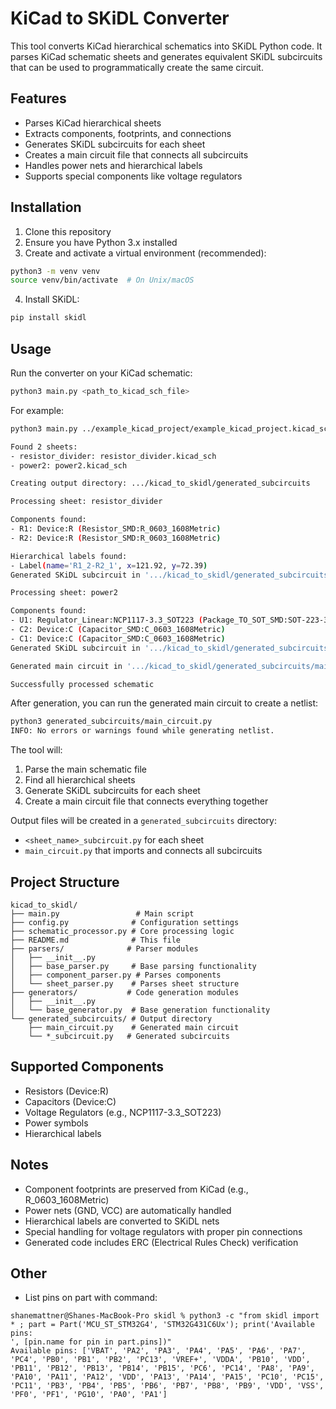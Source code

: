 # KiCad to SKiDL Converter

This tool converts KiCad hierarchical schematics into SKiDL Python code. It parses KiCad schematic sheets and generates equivalent SKiDL subcircuits that can be used to programmatically create the same circuit.

## Features

- Parses KiCad hierarchical sheets
- Extracts components, footprints, and connections
- Generates SKiDL subcircuits for each sheet
- Creates a main circuit file that connects all subcircuits
- Handles power nets and hierarchical labels
- Supports special components like voltage regulators

## Installation

1. Clone this repository
2. Ensure you have Python 3.x installed
3. Create and activate a virtual environment (recommended):
```bash
python3 -m venv venv
source venv/bin/activate  # On Unix/macOS
```
4. Install SKiDL:
```bash
pip install skidl
```

## Usage

Run the converter on your KiCad schematic:

```bash
python3 main.py <path_to_kicad_sch_file>
```

For example:
```bash
python3 main.py ../example_kicad_project/example_kicad_project.kicad_sch

Found 2 sheets:
- resistor_divider: resistor_divider.kicad_sch
- power2: power2.kicad_sch

Creating output directory: .../kicad_to_skidl/generated_subcircuits

Processing sheet: resistor_divider

Components found:
- R1: Device:R (Resistor_SMD:R_0603_1608Metric)
- R2: Device:R (Resistor_SMD:R_0603_1608Metric)

Hierarchical labels found:
- Label(name='R1_2-R2_1', x=121.92, y=72.39)
Generated SKiDL subcircuit in '.../kicad_to_skidl/generated_subcircuits/resistor_divider_subcircuit.py'

Processing sheet: power2

Components found:
- U1: Regulator_Linear:NCP1117-3.3_SOT223 (Package_TO_SOT_SMD:SOT-223-3_TabPin2)
- C2: Device:C (Capacitor_SMD:C_0603_1608Metric)
- C1: Device:C (Capacitor_SMD:C_0603_1608Metric)
Generated SKiDL subcircuit in '.../kicad_to_skidl/generated_subcircuits/power2_subcircuit.py'

Generated main circuit in '.../kicad_to_skidl/generated_subcircuits/main_circuit.py'

Successfully processed schematic
```

After generation, you can run the generated main circuit to create a netlist:

```bash
python3 generated_subcircuits/main_circuit.py
INFO: No errors or warnings found while generating netlist.
```

The tool will:
1. Parse the main schematic file
2. Find all hierarchical sheets
3. Generate SKiDL subcircuits for each sheet
4. Create a main circuit file that connects everything together

Output files will be created in a `generated_subcircuits` directory:
- `<sheet_name>_subcircuit.py` for each sheet
- `main_circuit.py` that imports and connects all subcircuits

## Project Structure

```
kicad_to_skidl/
├── main.py                 # Main script
├── config.py              # Configuration settings
├── schematic_processor.py # Core processing logic
├── README.md              # This file
├── parsers/              # Parser modules
│   ├── __init__.py
│   ├── base_parser.py     # Base parsing functionality
│   ├── component_parser.py # Parses components
│   └── sheet_parser.py    # Parses sheet structure
├── generators/           # Code generation modules
│   ├── __init__.py
│   └── base_generator.py  # Base generation functionality
└── generated_subcircuits/ # Output directory
    ├── main_circuit.py    # Generated main circuit
    └── *_subcircuit.py   # Generated subcircuits
```

## Supported Components

- Resistors (Device:R)
- Capacitors (Device:C)
- Voltage Regulators (e.g., NCP1117-3.3_SOT223)
- Power symbols
- Hierarchical labels

## Notes

- Component footprints are preserved from KiCad (e.g., R_0603_1608Metric)
- Power nets (GND, VCC) are automatically handled
- Hierarchical labels are converted to SKiDL nets
- Special handling for voltage regulators with proper pin connections
- Generated code includes ERC (Electrical Rules Check) verification


## Other
- List pins on part with command:
```
shanemattner@Shanes-MacBook-Pro skidl % python3 -c "from skidl import * ; part = Part('MCU_ST_STM32G4', 'STM32G431C6Ux'); print('Available pins:
', [pin.name for pin in part.pins])"
Available pins: ['VBAT', 'PA2', 'PA3', 'PA4', 'PA5', 'PA6', 'PA7', 'PC4', 'PB0', 'PB1', 'PB2', 'PC13', 'VREF+', 'VDDA', 'PB10', 'VDD', 'PB11', 'PB12', 'PB13', 'PB14', 'PB15', 'PC6', 'PC14', 'PA8', 'PA9', 'PA10', 'PA11', 'PA12', 'VDD', 'PA13', 'PA14', 'PA15', 'PC10', 'PC15', 'PC11', 'PB3', 'PB4', 'PB5', 'PB6', 'PB7', 'PB8', 'PB9', 'VDD', 'VSS', 'PF0', 'PF1', 'PG10', 'PA0', 'PA1']
```
